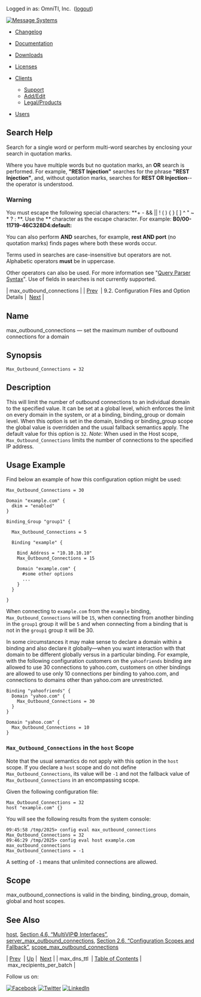 Logged in as: OmniTI, Inc.  ([logout](https://support.messagesystems.com/logout.php))

[![Message Systems](https://support.messagesystems.com/images/ms-white205.png)](https://support.messagesystems.com/start.php) 

*   [Changelog](https://support.messagesystems.com/start.php?show=changelog)
*   [Documentation](https://support.messagesystems.com/docs/)
*   [Downloads](https://support.messagesystems.com/start.php)

*   [Licenses](https://support.messagesystems.com/license_summary.php)
*   <a href="">Clients</a>
    *   [Support](https://support.messagesystems.com/cs.php)
    *   [Add/Edit](https://support.messagesystems.com/edit_client.php)
    *   [Legal/Products](https://support.messagesystems.com/edit_products.php)
*   [Users](https://support.messagesystems.com/edit_customer.php)

## Search Help

Search for a single word or perform multi-word searches by enclosing your search in quotation marks.

Where you have multiple words but no quotation marks, an **OR** search is performed. For example, **"REST Injection"** searches for the phrase **"REST Injection"**, and, without quotation marks, searches for **REST OR Injection**--the operator is understood.

### Warning

You must escape the following special characters: **+ - && || ! ( ) { } [ ] ^ " ~ * ? : \**. Use the **\** character as the escape character. For example: **B0/00-11719-46C328D4\:default\:**

You can also perform **AND** searches, for example, **rest AND port** (no quotation marks) finds pages where both these words occur.

Terms used in searches are case-insensitive but operators are not. Alphabetic operators **must** be in uppercase.

Other operators can also be used. For more information see "[Query Parser Syntax](https://lucene.apache.org/core/old_versioned_docs/versions/3_0_0/queryparsersyntax.html)". Use of fields in searches is not currently supported.

| max_outbound_connections |
| [Prev](conf.ref.max_dns_ttl.php)  | 9.2. Configuration Files and Option Details |  [Next](conf.ref.max_recipients_per_batch.php) |

<a name="conf.ref.max_outbound_connections"></a>
## Name

max_outbound_connections — set the maximum number of outbound connections for a domain

## Synopsis

`Max_Outbound_Connections = 32`

<a name="idp10209760"></a>
## Description

This will limit the number of outbound connections to an individual domain to the specified value. It can be set at a global level, which enforces the limit on every domain in the system, or at a binding, binding_group or domain level. When this option is set in the domain, binding or binding_group scope the global value is overridden and the usual fallback semantics apply. The default value for this option is `32`. *Note*: When used in the Host scope, `Max_Outbound_Connections` limits the number of connections to the specified IP address.

<a name="idp10213216"></a>
## Usage Example

Find below an example of how this configuration option might be used:

```
Max_Outbound_Connections = 30

Domain "example.com" {
  dkim = "enabled"
}

Binding_Group "group1" {

  Max_Outbound_Connections = 5

  Binding "example" {

    Bind_Address = "10.10.10.10"
    Max_Outbound_Connections = 15

    Domain "example.com" {
      #some other options
      ...
    }
  }

}
```

When connecting to `example.com` from the `example` binding, `Max_Outbound_Connections` will be `15`, when connecting from another binding in the `group1` group it will be `5` and when connecting from a binding that is not in the `group1` group it will be 30.

In some circumstances it may make sense to declare a domain within a binding and also declare it globally—when you want interaction with that domain to be different globally versus in a particular binding. For example, with the following configuration customers on the `yahoofriends` binding are allowed to use 30 connections to yahoo.com, customers on other bindings are allowed to use only 10 connections per binding to yahoo.com, and connections to domains other than yahoo.com are unrestricted.

```
Binding "yahoofriends" {
  Domain "yahoo.com" {
    Max_Outbound_Connections = 30
  }
}

Domain "yahoo.com" {
  Max_Outbound_Connections = 10
}
```
<a name="idp10221760"></a>
### `Max_Outbound_Connections` in the `host` Scope

Note that the usual semantics do not apply with this option in the `host` scope. If you declare a `host` scope and do not define `Max_Outbound_Connections`, its value will be `-1` and not the fallback value of `Max_Outbound_Connections` in an encompassing scope.

Given the following configuration file:

```
Max_Outbound_Connections = 32
host "example.com" {}
```

You will see the following results from the system console:

```
09:45:58 /tmp/2025> config eval max_outbound_connections
Max_Outbound_Connections = 32
09:46:29 /tmp/2025> config eval host example.com max_outbound_connections
Max_Outbound_Connections = -1
```

A setting of `-1` means that unlimited connections are allowed.

<a name="idp10229168"></a>
## Scope

max_outbound_connections is valid in the binding, binding_group, domain, global and host scopes.

<a name="idp10230864"></a>
## See Also

[host](conf.ref.host.php "host"), [Section 4.6, “MultiVIP© Interfaces”](operations.multivip.php "4.6. MultiVIP© Interfaces"), [server_max_outbound_connections](conf.ref.server_max_outbound_connections.php "server_max_outbound_connections"), [Section 2.6, “Configuration Scopes and Fallback”](ecelerity.conf.fallback.php "2.6. Configuration Scopes and Fallback"), [scope_max_outbound_connections](conf.ref.scope_max_outbound_connections.php "scope_max_outbound_connections")

| [Prev](conf.ref.max_dns_ttl.php)  | [Up](conf.ref.files.php) |  [Next](conf.ref.max_recipients_per_batch.php) |
| max_dns_ttl  | [Table of Contents](index.php) |  max_recipients_per_batch |

Follow us on:

[![Facebook](https://support.messagesystems.com/images/icon-facebook.png)](http://www.facebook.com/messagesystems) [![Twitter](https://support.messagesystems.com/images/icon-twitter.png)](http://twitter.com/#!/MessageSystems) [![LinkedIn](https://support.messagesystems.com/images/icon-linkedin.png)](http://www.linkedin.com/company/message-systems)